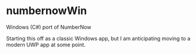 # numbernowWin
Windows (C#) port of NumberNow

Starting this off as a classic Windows app, but I am anticipating moving to a modern UWP app at some point.
